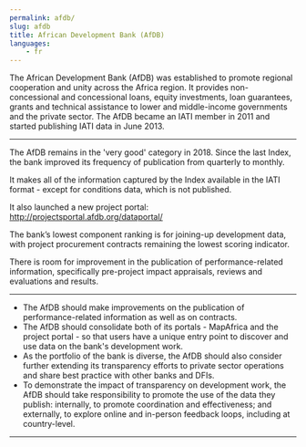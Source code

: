 ```yaml
---
permalink: afdb/
slug: afdb
title: African Development Bank (AfDB)
languages:
    - fr
---
```


The African Development Bank (AfDB) was established to promote regional cooperation and unity across the Africa region. It provides non-concessional and concessional loans, equity investments, loan guarantees, grants and technical assistance to lower and middle-income governments and the private sector. The AfDB became an IATI member in 2011 and started publishing IATI data in June 2013.

---

The AfDB remains in the 'very good' category in 2018. Since the last Index, the bank improved its frequency of publication from quarterly to monthly.

It makes all of the information captured by the Index available in the IATI format - except for conditions data, which is not published.

It also launched a new project portal: http://projectsportal.afdb.org/dataportal/

The bank’s lowest component ranking is for joining-up development data, with project procurement contracts remaining the lowest scoring indicator.

There is room for improvement in the publication of performance-related information, specifically pre-project impact appraisals, reviews and evaluations and results.

---

 * The AfDB should make improvements on the publication of performance-related information as well as on contracts.
 * The AfDB should consolidate both of its portals - MapAfrica and the project portal - so that users have a unique entry point to discover and use data on the bank's development work.
 * As the portfolio of the bank is diverse, the AfDB should also consider further extending its transparency efforts to private sector operations and share best practice with other banks and DFIs. 
 * To demonstrate the impact of transparency on development work, the AfDB should take responsibility to promote the use of the data they publish: internally, to promote coordination and effectiveness; and externally, to explore online and in-person feedback loops, including at country-level.

---

